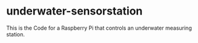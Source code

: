 # underwater-sensorstation
This is the Code for a Raspberry Pi that controls an underwater measuring station.
